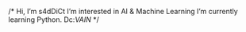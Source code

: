 /* Hi, I’m s4dDiCt
I’m interested in AI & Machine Learning
I’m currently learning Python.
Dc:_VAIN_ */
